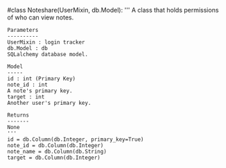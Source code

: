 #class Noteshare(UserMixin, db.Model):
    '''
    A class that holds permissions of who can view notes.

    Parameters
    ----------
    UserMixin : login tracker
    db.Model : db
    SQLalchemy database model.

    Model
    -----
    id : int (Primary Key)
    note_id : int
    A note's primary key.
    target : int
    Another user's primary key.

    Returns
    -------
    None
    '''
    id = db.Column(db.Integer, primary_key=True)
    note_id = db.Column(db.Integer)
    note_name = db.Column(db.String)
    target = db.Column(db.Integer)
